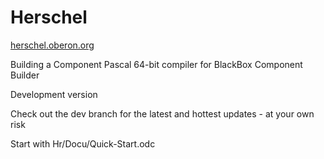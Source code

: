 # Herschel
[herschel.oberon.org](https://herschel.oberon.org)

Building a Component Pascal 64-bit compiler for BlackBox Component Builder

Development version

Check out the dev branch for the latest and hottest updates - at your own risk

Start with Hr/Docu/Quick-Start.odc
